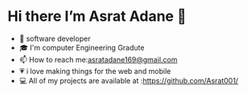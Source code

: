 #  Hi there I’m Asrat Adane 👋
                                                      

<!--
**Asrat001/Asrat001** is a ✨ _special_ ✨ repository because its `README.md` (this file) appears on your GitHub profile.

Here are some ideas to get you started:

- 🔭 I’m currently working on ...
- 🌱 I’m currently learning ...
- 👯 I’m looking to collaborate on ...
- 🤔 I’m looking for help with ...
- 💬 Ask me about ...
- 📫 How to reach me: ...
- 😄 Pronouns: ...
- ⚡ Fun fact: ...
-->
- 🔭 software developer 
- 🎓 I'm computer Engineering Gradute
- 📫 How to reach me:asratadane169@gmail.com
- 💗 i love making things for the web and mobile
- 💻 All of my projects are available at :https://github.com/Asrat001/

 <!--[![Top Langs](https://github-readme-stats-git-masterrstaa-rickstaa.vercel.app/api/top-langs/?username=Asrat001&theme=radical)](https://github.com/Asrat001/github-readme-stats)

![Asrat's GitHub stats](https://github-readme-stats.vercel.app/api?username=Asrat001&show_icons=true&bg_color=00000000)
